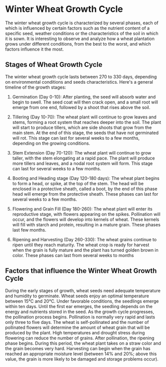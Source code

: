# Winter Wheat Growth Cycle

The winter wheat growth cycle is characterized by several phases, each of which is influenced
by certain factors such as the nutrient content of a specific seed, weather conditions or
the characteristics of the soil in which it is sown. It is interesting to observe and analyze
how a wheat plantation grows under different conditions, from the best to the worst, and
which factors influence it the most.

## Stages of Wheat Growth Cycle
The winter wheat growth cycle lasts between 270 to 330 days, depending on environmental conditions and seeds characteristics.
Here's a general timeline of the growth stages:

1. Germination (Day 0-10): After planting, the seed will absorb water and begin to swell. The seed coat will then crack open, and a small root will emerge from one end, followed by a shoot that rises above the soil.

2. Tillering (Day 10-70): The wheat plant will continue to grow leaves and stems, forming a root system that reaches deeper into the soil. The plant will start to produce tillers, which are side shoots that grow from the main stem. At the end of this stage, the seeds that have not germinated will rot. This stage can last for several weeks to a few months, depending on the growing conditions.

3. Stem Extension (Day 70-120): The wheat plant will continue to grow taller, with the stem elongating at a rapid pace. The plant will produce more tillers and leaves, and a nodal root system will form. This stage can last for several weeks to a few months.

4. Booting and Heading stage (Day 120-180 days): The wheat plant begins to form a head, or spike, at the top of the stem. The head will be enclosed in a protective sheath, called a boot, by the end of this phase head will emerge from the protective sheath. These phases can last for several weeks to a few months.

5. Flowering and Grain Fill (Day 180-260): The wheat plant will enter its reproductive stage, with flowers appearing on the spikes. Pollination will occur, and the flowers will develop into kernels of wheat. These kernels will fill with starch and protein, resulting in a mature grain. These phases last few months.

6. Ripening and Harvesting (Day 260-330): The wheat grains continue to ripen until they reach maturity. The wheat crop is ready for harvest when the grain is fully mature and the plant has turned golden brown in color. These phases can last from several weeks to months

## Factors that influence the Winter Wheat Growth Cycle
During the early stages of growth, wheat seeds need adequate temperature and humidity to germinate. Wheat seeds enjoy an optimal temperature between 15°C and 20°C. Under favorable conditions, the seedlings emerge within ten days. Until the first ear emerges, the seedling depends on the energy and nutrients stored in the seed.
As the growth cycle progresses, the pollination process begins. Pollination is normally very rapid and lasts only three to five days. The wheat is self-pollinated and the number of pollinated flowers will determine the amount of wheat grain that will be produced by the plant. High temperatures and drought stress during flowering can reduce the number of grains.
After pollination, the ripening phase begins. During this period, the wheat plant takes on a straw color and the grain becomes very hard. Harvesting can begin when the grain has reached an appropriate moisture level (between 14% and 20%; above this value, the grain is more likely to be damaged and storage problems occur).
